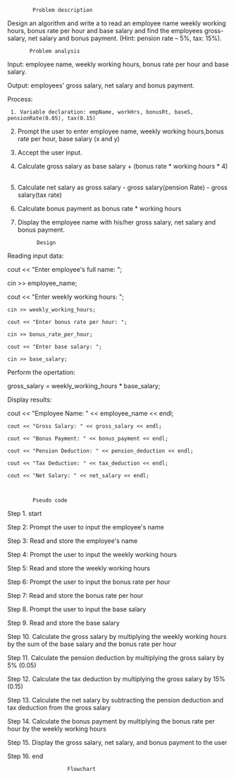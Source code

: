             Problem description   
 

Design an algorithm and write a to read an employee name weekly working 
hours, bonus rate per hour and base salary and find the employees gross-salary, 
net salary and bonus payment. (Hint: pension rate – 5%, tax: 15%).  
 

           Problem analysis 

Input: employee name, weekly working hours, bonus rate per hour and base salary. 

Output: employees' gross salary, net salary and bonus payment. 
     

Process:  

     1. Variable declaration: empName, workHrs, bonusRt, baseS, pensionRate(0.05), tax(0.15) 

 2. Prompt the user to enter employee name, weekly working hours,bonus rate per hour, base salary     (x and y) 

 3. Accept the user input. 
 
 4. Calculate gross salary as base salary + (bonus rate * working hours * 4) 
 
 5. Calculate net salary as gross salary - gross salary(pension Rate) - gross salary(tax rate) 

 6. Calculate bonus payment as bonus rate * working hours 
 
 7. Display the employee name with his/her gross salary, net salary and bonus payment. 

              Design 

Reading input data:  

cout << "Enter employee's full name: "; 

 cin >> employee_name; 

cout << "Enter weekly working hours: "; 

    cin >> weekly_working_hours; 

    cout << "Enter bonus rate per hour: "; 

    cin >> bonus_rate_per_hour; 

    cout << "Enter base salary: "; 

    cin >> base_salary; 

 

 

Perform the opertation: 

gross_salary = weekly_working_hours * base_salary;    

Display results: 

   cout << "Employee Name: " << employee_name << endl; 

    cout << "Gross Salary: " << gross_salary << endl; 

    cout << "Bonus Payment: " << bonus_payment << endl; 

    cout << "Pension Deduction: " << pension_deduction << endl; 

    cout << "Tax Deduction: " << tax_deduction << endl; 

    cout << "Net Salary: " << net_salary << endl; 

  

            Pseudo code  

Step 1. start 

Step 2: Prompt the user to input the employee's name 

Step 3: Read and store the employee's name 

  

Step 4: Prompt the user to input the weekly working hours 

Step 5: Read and store the weekly working hours 

  

Step 6: Prompt the user to input the bonus rate per hour 

Step 7: Read and store the bonus rate per hour 

  

Step 8. Prompt the user to input the base salary 

Step 9. Read and store the base salary 

  

Step 10. Calculate the gross salary by multiplying the weekly working hours by the sum of the base salary and the bonus rate per hour 

Step 11. Calculate the pension deduction by multiplying the gross salary by 5% (0.05) 

Step 12. Calculate the tax deduction by multiplying the gross salary by 15% (0.15) 

Step 13. Calculate the net salary by subtracting the pension deduction and tax deduction from the gross salary 

Step 14. Calculate the bonus payment by multiplying the bonus rate per hour by the weekly working hours 

Step 15. Display the gross salary, net salary, and bonus payment to the user 

Step 16. end

                       Flowchart
                   
